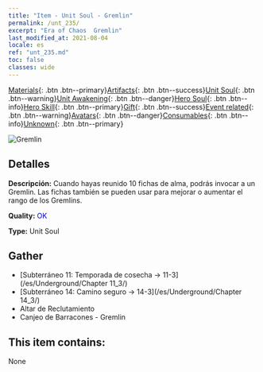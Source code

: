 ```yaml
---
title: "Item - Unit Soul - Gremlin"
permalink: /unt_235/
excerpt: "Era of Chaos  Gremlin"
last_modified_at: 2021-08-04
locale: es
ref: "unt_235.md"
toc: false
classes: wide
---
```

 [Materials](/ItemsES/){: .btn .btn--primary}[Artifacts](/ItemsES/Artifacts/){: .btn .btn--success}[Unit Soul](/ItemsES/UnitSoul/){: .btn .btn--warning}[Unit Awakening](/ItemsES/UnitAwakening/){: .btn .btn--danger}[Hero Soul](/ItemsES/HeroSoul/){: .btn .btn--info}[Hero Skill](/ItemsES/HeroSkill/){: .btn .btn--primary}[Gift](/ItemsES/Gift/){: .btn .btn--success}[Event related](/ItemsES/Events/){: .btn .btn--warning}[Avatars](/ItemsES/Avatars/){: .btn .btn--danger}[Consumables](/ItemsES/Consumables/){: .btn .btn--info}[Unknown](/ItemsES/Unknown/){: .btn .btn--primary}

 ![Gremlin](/images/u/ti_xiaoyaojing.jpg)

## Detalles
 **Descripción:** Cuando hayas reunido 10 fichas de alma, podrás invocar a un Gremlin. Las fichas también se pueden usar para mejorar o aumentar el rango de los Gremlins.

 **Quality:** <span style="color: #0000CD">OK</span>

 **Type:** Unit Soul

## Gather

*    [Subterráneo 11: Temporada de cosecha -> 11-3](/es/Underground/Chapter 11_3/) 
*    [Subterráneo 14: Camino seguro -> 14-3](/es/Underground/Chapter 14_3/) 
*    Altar de Reclutamiento 
*    Canjeo de Barracones - Gremlin 

## This item contains:

  None

